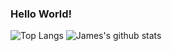 ### Hello World!
![Top Langs](https://github-readme-stats.vercel.app/api/top-langs/?username=James-Oswald&layout=compact&count_private=true&langs_count=10&hide=HTML,CSS,Shell,PHP,SCSS,Pug,Batchfile,Jupyter-Notebook)
![James's github stats](https://github-readme-stats.vercel.app/api?username=James-Oswald&count_private=true)

